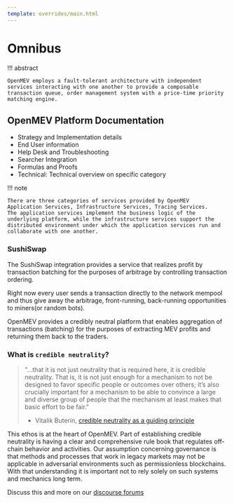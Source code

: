 ```yaml
---
template: overrides/main.html
---
```


# Omnibus

!!! abstract

    OpenMEV employs a fault-tolerant architecture with independent services interacting with one another to provide a composable transaction queue, order management system with a price-time priority matching engine. 

## OpenMEV Platform Documentation

- Strategy and Implementation details
- End User information
- Help Desk and Troubleshooting
- Searcher Integration
- Formulas and Proofs
- Technical: Technical overview on specific category

!!! note 

    There are three categories of services provided by OpenMEV
    Application Services, Infrastructure Services, Tracing Services. 
    The application services implement the business logic of the underlying platform, while the infrastructure services support the distributed environment under which the application services run and collaborate with one another.

### SushiSwap

The SushiSwap integration provides a service that realizes profit by transaction batching for the
purposes of arbitrage by controlling transaction ordering.

Right now every user sends a transaction directly to the network mempool and thus give away the
arbitrage, front-running, back-running opportunities to miners(or random bots).

OpenMEV provides a credibly neutral platform that enables aggregation of transactions (batching) for
the purposes of extracting MEV profits and returning them back to the traders.

### What is `credible neutrality`?

> "...that it is not just neutrality that is required here, it is credible neutrality. That is, it
> is not just enough for a mechanism to not be designed to favor specific people or outcomes over
> others; it’s also crucially important for a mechanism to be able to convince a large and diverse
> group of people that the mechanism at least makes that basic effort to be fair."
>
> - Vitalik Buterin,
>   [credible neutrality as a guiding principle](https://nakamoto.com/credible-neutrality/)

This ethos is at the heart of OpenMEV. Part of establishing credible neutrality is having a clear
and comprehensive rule book that regulates off-chain behavior and activities. Our assumption
concerning governance is that methods and processes that work in legacy markets may not be
applicable in adversarial environments such as permissionless blockchains. With that understanding
it is important not to rely solely on such systems and mechanics long term.

Discuss this and more on our [discourse forums](https://forums.manifoldfinance.com)
